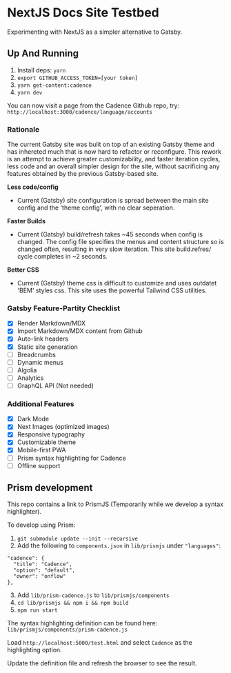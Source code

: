 # NextJS Docs Site Testbed

Experimenting with NextJS as a simpler alternative to Gatsby.

## Up And Running

1) Install deps: `yarn`
2) `export GITHUB_ACCESS_TOKEN=[your token]`
3) `yarn get-content:cadence`
4) `yarn dev`

You can now visit a page from the Cadence Github repo, try: `http://localhost:3000/cadence/language/accounts`

### Rationale
The current Gatsby site was bulit on top of an existing Gatsby theme and has inhereted much that is now hard to refactor or reconfigure. This rework is an attempt to achieve greater customizability, and faster iteration cycles, less code and an overall simpler design for the site, without sacrificing any features obtained by the previous Gatsby-based site. 

**Less code/config**
- Current (Gatsby) site configuration is spread between the main site config and the 'theme config', with no clear seperation. 

**Faster Builds**
- Current (Gatsby) build/refresh takes ~45 seconds when config is changed. The config file specifies the menus and content structure so is changed often, resulting in very slow iteration. This site build.refres/ cycle completes in ~2 seconds.

**Better CSS**
- Current (Gatsby) theme css is difficult to customize and uses outdatet 'BEM' styles css. This site uses the powerful Tailwind CSS utilities.


### Gatsby Feature-Partity Checklist
- [x] Render Markdown/MDX
- [x] Import Markdown/MDX content from Github
- [x] Auto-link headers
- [x] Static site generation
- [ ] Breadcrumbs
- [ ] Dynamic menus
- [ ] Algolia
- [ ] Analytics
- [ ] GraphQL API (Not needed)

### Additional Features
- [x] Dark Mode
- [x] Next Images (optimized images)
- [x] Responsive typography
- [x] Customizable theme
- [x] Mobile-first PWA 
- [ ] Prism syntax highlighting for Cadence
- [ ] Offline support

## Prism development
This repo contains a link to PrismJS (Temporarily while we develop a syntax highlighter).

To develop using Prism: 
1) `git submodule update --init --recursive`
2) Add the following to `components.json` in `lib/prismjs` under `"languages"`: 
```
"cadence": {
  "title": "Cadence",
  "option": "default",
  "owner": "onflow"
},
```
3) Add `lib/prism-cadence.js` to `lib/prismjs/components`
4) `cd lib/prismjs && npm i && npm build`
5) `npm run start`

The syntax highlighting definition can be found here: `lib/prismjs/components/prism-cadence.js`

Load `http://localhost:5000/test.html` and select `Cadence` as the highlighting option. 

Update the definition file and refresh the browser to see the result.
